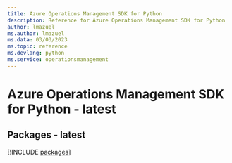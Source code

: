 ```yaml
---
title: Azure Operations Management SDK for Python
description: Reference for Azure Operations Management SDK for Python
author: lmazuel
ms.author: lmazuel
ms.data: 03/03/2023
ms.topic: reference
ms.devlang: python
ms.service: operationsmanagement
---
```

# Azure Operations Management SDK for Python - latest
## Packages - latest
[!INCLUDE [packages](operations-management-index.md)]